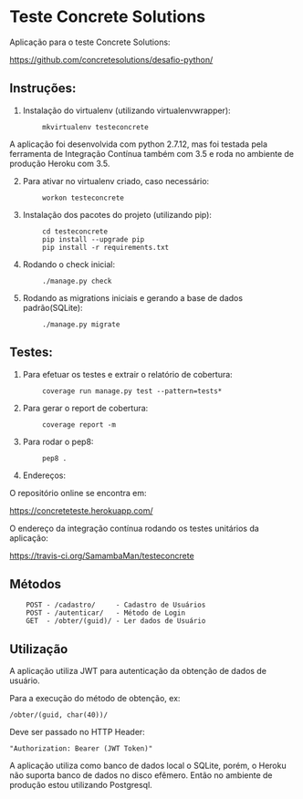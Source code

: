 Teste Concrete Solutions
============
Aplicação para o teste Concrete Solutions:

<a href="https://github.com/concretesolutions/desafio-python/">https://github.com/concretesolutions/desafio-python/</a>

## Instruções:

1.  Instalação do virtualenv (utilizando virtualenvwrapper):
```
        mkvirtualenv testeconcrete
```

A aplicação foi desenvolvida com python 2.7.12, mas foi testada pela ferramenta de Integração Contínua também com 3.5 e roda no ambiente de produção Heroku com 3.5.

2.  Para ativar no virtualenv criado, caso necessário:
```
        workon testeconcrete
```
3.  Instalação dos pacotes do projeto (utilizando pip):
```
        cd testeconcrete
        pip install --upgrade pip
        pip install -r requirements.txt
```
4.  Rodando o check inicial:
```
        ./manage.py check
```
5.  Rodando as migrations iniciais e gerando a base de dados padrão(SQLite):
```
        ./manage.py migrate
```
## Testes:

1.  Para efetuar os testes e extrair o relatório de cobertura:
```
        coverage run manage.py test --pattern=tests*
```
2.  Para gerar o report de cobertura:
```
        coverage report -m
```
3.  Para rodar o pep8:
```
        pep8 .
```
4.  Endereços:

O repositório online se encontra em:

<a href="https://concreteteste.herokuapp.com/" >https://concreteteste.herokuapp.com/</a>

O endereço da integração contínua rodando os testes unitários da aplicação:

<a href="https://travis-ci.org/SamambaMan/testeconcrete" >https://travis-ci.org/SamambaMan/testeconcrete</a>

## Métodos

        POST - /cadastro/     - Cadastro de Usuários
        POST - /autenticar/   - Método de Login
        GET  - /obter/(guid)/ - Ler dados de Usuário

## Utilização

A aplicação utiliza JWT para autenticação da obtenção de dados de usuário.

Para a execução do método de obtenção, ex:
    
    /obter/(guid, char(40))/

Deve ser passado no HTTP Header:
    
    "Authorization: Bearer (JWT Token)"

A aplicação utiliza como banco de dados local o SQLite, porém, o Heroku não suporta banco de dados no disco efêmero. Então no ambiente de produção estou utilizando Postgresql.
